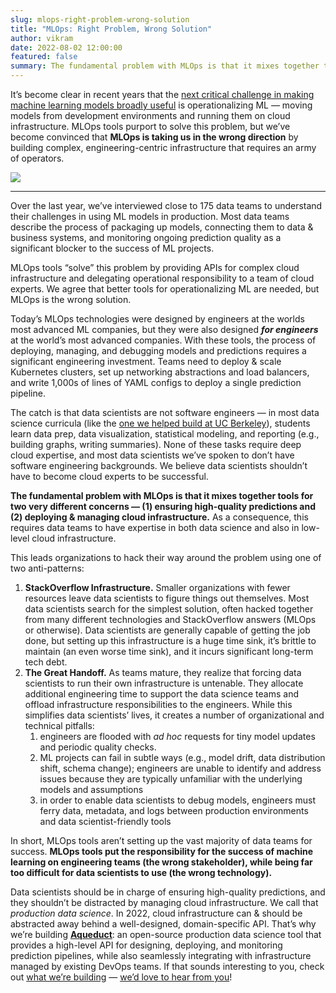 ```yaml
---
slug: mlops-right-problem-wrong-solution
title: "MLOps: Right Problem, Wrong Solution"
author: vikram
date: 2022-08-02 12:00:00
featured: false
summary: The fundamental problem with MLOps is that it mixes together tools for two very different concerns — (1) ensuring high-quality predictions and (2) deploying & managing cloud infrastructure. As a consequence, this requires data teams to have expertise in both data science and also in low-level cloud infrastructure.
---
```


It’s become clear in recent years that the [next critical challenge in making machine learning models broadly useful](https://www.notion.so/MLOps-Right-Problem-Wrong-Solution-27d3d59d291f4bcfbdfdbef61b55bfc1) is operationalizing ML — moving models from development environments and running them on cloud infrastructure. MLOps tools purport to solve this problem, but we’ve become convinced that **MLOps is taking us in the wrong direction** by building complex, engineering-centric infrastructure that requires an army of operators.

<img src="/blog/mlops-right-problem-wrong-solution/cockpit.jpeg" />

---

Over the last year, we’ve interviewed close to 175 data teams to understand their challenges in using ML models in production. Most data teams describe the process of packaging up models, connecting them to data & business systems, and monitoring ongoing prediction quality as a significant blocker to the success of ML projects.

MLOps tools “solve” this problem by providing APIs for complex cloud infrastructure and delegating operational responsibility to a team of cloud experts. We agree that better tools for operationalizing ML are needed, but MLOps is the wrong solution.

Today’s MLOps technologies were designed by engineers at the worlds most advanced ML companies, but they were also designed ***for engineers*** at the world’s most advanced companies. With these tools, the process of deploying, managing, and debugging models and predictions requires a significant engineering investment. Teams need to deploy & scale Kubernetes clusters, set up networking abstractions and load balancers, and write 1,000s of lines of YAML configs to deploy a single prediction pipeline.

The catch is that data scientists are not software engineers — in most data science curricula (like the [one we helped build at UC Berkeley](https://data.berkeley.edu/academics/data-science-undergraduate-studies/data-science-major)), students learn data prep, data visualization, statistical modeling, and reporting (e.g., building graphs, writing summaries). None of these tasks require deep cloud expertise, and most data scientists we’ve spoken to don’t have software engineering backgrounds. We believe data scientists shouldn’t have to become cloud experts to be successful.

**The fundamental problem with MLOps is that it mixes together tools for two very different concerns — (1)  ensuring high-quality predictions and (2) deploying & managing cloud infrastructure.** As a consequence, this requires data teams to have expertise in both data science and also in low-level cloud infrastructure.

This leads organizations to hack their way around the problem using one of two anti-patterns: 

1. **StackOverflow Infrastructure.** Smaller organizations with fewer resources leave data scientists to figure things out themselves. Most data scientists search for the simplest solution, often hacked together from many different technologies and StackOverflow answers (MLOps or otherwise). Data scientists are generally capable of getting the job done, but setting up this infrastructure is a huge time sink, it’s brittle to maintain (an even worse time sink), and it incurs significant long-term tech debt. 
2. **The Great Handoff.** As teams mature, they realize that forcing data scientists to run their own infrastructure is untenable. They allocate additional engineering time to support the data science teams and offload infrastructure responsibilities to the engineers. While this simplifies data scientists’ lives, it creates a number of organizational and technical pitfalls:
    1. engineers are flooded with *ad hoc* requests for tiny model updates and periodic quality checks.
    2. ML projects can fail in subtle ways (e.g., model drift, data distribution shift, schema change); engineers are unable to identify and address issues because they are typically unfamiliar with the underlying models and assumptions
    3. in order to enable data scientists to debug models, engineers must ferry data, metadata, and logs between production environments and data scientist-friendly tools

In short, MLOps tools aren’t setting  up the vast majority of data teams for success. **MLOps tools put the responsibility for the success of machine learning on engineering teams (the wrong stakeholder), while being far too difficult for data scientists to use (the wrong technology).**

Data scientists should be in charge of ensuring high-quality predictions, and they shouldn’t be distracted by managing cloud infrastructure. We call that *production data science*. In 2022, cloud infrastructure can & should be abstracted away behind a well-designed, domain-specific API. That’s why we’re building **[Aqueduct](https://github.com/aqueducthq/aqueduct)**: an open-source production data science tool that provides a high-level API for designing, deploying, and monitoring prediction pipelines, while also seamlessly integrating with infrastructure managed by existing DevOps teams. If that sounds interesting to you, check out [what we’re building](https://github.com/aqueducthq/aqueduct) — [we’d love to hear from you](https://twitter.com/aqueducthq)!